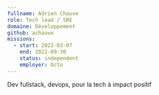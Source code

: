 ```yaml
---
fullname: Adrien Chauve
role: Tech lead / SRE
domaine: Développement
github: achauve
missions:
  - start: 2022-03-07
    end: 2022-09-30
    status: independent
    employer: Octo
---
```


Dev fullstack, devops, pour la tech à impact positif
